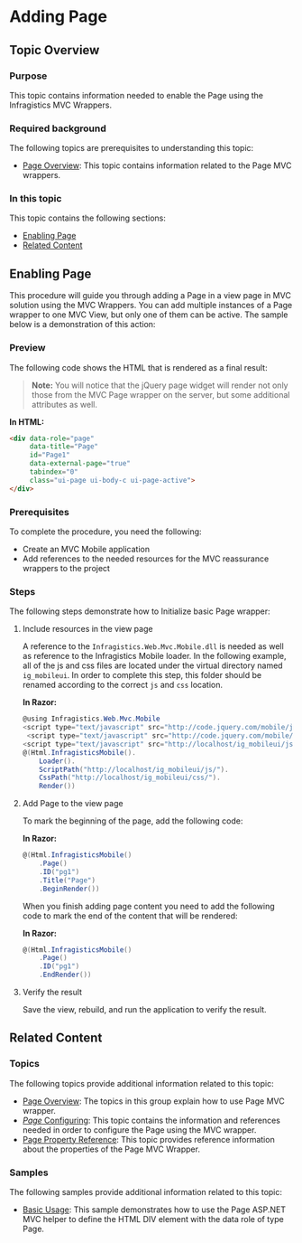 ﻿<!--
|metadata|
{
    "fileName": "adding-page",
    "controlName": "Page",
    "tags": ["How Do I","Layouts","MVC"]
}
|metadata|
-->

# Adding Page

## Topic Overview
### Purpose
This topic contains information needed to enable the Page using the Infragistics MVC Wrappers.

### Required background
The following topics are prerequisites to understanding this topic:

- [Page Overview](Page-Overview.html): This topic contains information related to the Page MVC wrappers.

### In this topic

This topic contains the following sections:

-   [Enabling Page](#enabling-page)
-   [Related Content](#related-content)

## <a id="enabling-page"></a>Enabling Page

This procedure will guide you through adding a Page in a view page in MVC solution using the MVC Wrappers. You can add multiple instances of a Page wrapper to one MVC View, but only one of them can be active. The sample below is a demonstration of this action:

### Preview 

The following code shows the HTML that is rendered as a final result:

> **Note:** You will notice that the jQuery page widget will render not only those from the MVC Page wrapper on the server, but some additional attributes as well.

**In HTML:**

```html
<div data-role="page" 
     data-title="Page" 
     id="Page1" 
     data-external-page="true" 
     tabindex="0" 
     class="ui-page ui-body-c ui-page-active">
</div>
```

### Prerequisites 

To complete the procedure, you need the following:

-   Create an MVC Mobile application
-   Add references to the needed resources for the MVC reassurance wrappers to the project

### Steps

The following steps demonstrate how to Initialize basic Page wrapper:

1. Include resources in the view page

	A reference to the `Infragistics.Web.Mvc.Mobile.dll` is needed as well as reference to the Infragistics Mobile loader. In the following example, all of the js and css files are located under the virtual directory named `ig_mobileui`. In order to complete this step, this folder should be renamed according to the correct `js` and `css` location.
	
	**In Razor:**
	
	```csharp
	@using Infragistics.Web.Mvc.Mobile
	<script type="text/javascript" src="http://code.jquery.com/mobile/jquery.min.js"></script>
	 <script type="text/javascript" src="http://code.jquery.com/mobile/1.1.1/jquery.mobile.min.js"></script>
	<script type="text/javascript" src="http://localhost/ig_mobileui/js/infragistics.mobile.loader.js"></script>
	@(Html.InfragisticsMobile().
	    Loader().
	    ScriptPath("http://localhost/ig_mobileui/js/").
	    CssPath("http://localhost/ig_mobileui/css/").
	    Render())
	```

2. Add Page to the view page

	To mark the beginning of the page, add the following code:
	
	**In Razor:**
	
	```csharp
	@(Html.InfragisticsMobile()
	    .Page()
	    .ID("pg1")
	    .Title("Page")
	    .BeginRender())
	```
	
	When you finish adding page content you need to add the following code to mark the end of the content that will be rendered:
	
	**In Razor:**
	
	```csharp
	@(Html.InfragisticsMobile()
	    .Page()
	    .ID("pg1")
	    .EndRender())
	```

3. Verify the result

	Save the view, rebuild, and run the application to verify the result.


## <a id="related-content"></a>Related Content
### Topics

The following topics provide additional information related to this topic:

- [Page Overview](Page-Overview.html): The topics in this group explain how to use Page MVC wrapper.
- [*Page* Configuring](Page-Configuring.html): This topic contains the information and references needed in order to configure the Page using the MVC wrapper.
- [Page Property Reference](Page-Property-Reference.html): This topic provides reference information about the properties of the Page MVC Wrapper.

### Samples

The following samples provide additional information related to this topic:

- [Basic Usage](%%SamplesUrl%%/mobile-page/basic-usage): This sample demonstrates how to use the Page ASP.NET MVC helper to define the HTML DIV element with the data role of type Page.




 

 


